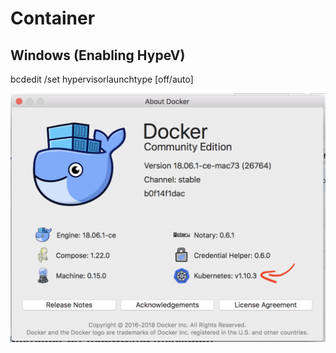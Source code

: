 # Container

## Windows (Enabling HypeV)

 bcdedit /set hypervisorlaunchtype [off/auto]

![alt tag](docker.png)
